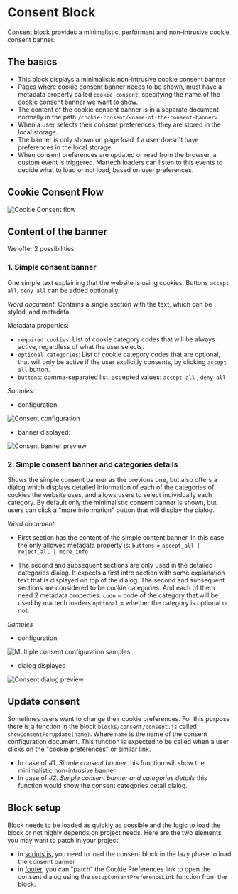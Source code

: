 # Consent Block
Consent block provides a minimalistic, performant and non-intrusive cookie consent banner.

## The basics

* This block displays a minimalistic non-intrusive cookie consent banner
* Pages where cookie consent banner needs to be shown, must have a metadata property called `cookie-consent`, specifying the name of the cookie consent banner we want to show.
* The content of the cookie consent banner is in a separate document normally in the path `/cookie-consent/<name-of-the-consent-banner>`
* When a user selects their consent preferences, they are stored in the local storage.
* The banner is only shown on page load if a user doesn't have preferences in the local storage.
* When consent preferences are updated or read from the browser, a custom event is triggered. Martech loaders can listen to this events to decide what to load or not load, based on user preferences.

## Cookie Consent Flow
![Cookie Consent flow](https://github.com/adobe/aem-block-collection/assets/43381734/53583ee0-da46-4f1a-91f4-39411305bf47)


## Content of the banner
We offer 2 possibilities:

### 1. Simple consent banner
One simple text explaining that the website is using cookies. Buttons `accept all`, `deny all` can be added optionally.

*Word document*:
Contains a single section with the text, which can be styled, and metadata.

Metadata properties:
* `required cookies`: List of cookie category codes that will be always active, regardless of what the user selects.
* `optional categories`: List of cookie category codes that are optional, that will only be active if the user explicitly consents, by clicking `accept all` button.
* `buttons`: comma-separated list. accepted values: `accept-all` , `deny-all`

*Samples*:
* configuration:

![Consent configuration](https://github.com/adobe/aem-block-collection/assets/43381734/e8e52be7-1cf5-4820-8384-76ff228be061)

* banner displayed:

![Consent banner preview](https://github.com/adobe/aem-block-collection/assets/43381734/7b70dfe8-1d79-432e-8e74-f09af016bab7)



### 2. Simple consent banner and categories details
Shows the simple consent banner as the previous one, but also offers a dialog which displays detailed information of each of the categories of cookies the website uses, and allows users to select individually each category.
By default only the minimalistic consent banner is shown, but users can click a "more information" button that will display the dialog.

*Word document*:
* First section has the content of the simple content banner.
In this case the only allowed metadata property is:
`buttons` = `accept_all | reject_all | more_info`

* The second and subsequent sections are only used in the detailed categories dialog.
It expects a first intro section with some explanation text that is displayed on top of the dialog.
The second and subsequent sections are considered to be cookie categories. And each of them need 2 metadata properties:
`code` = code of the category that will be used by martech loaders
`optional` = whether the category is optional or not.

*Samples*
* configuration

![Multiple consent configuration samples](https://github.com/adobe/aem-block-collection/assets/43381734/1fba9fcf-19a8-4f0d-9e3d-741e77befefb)


* dialog displayed

![Consent dialog preview](https://github.com/adobe/aem-block-collection/assets/43381734/72929596-0b25-450a-9332-72dea6d94204)

## Update consent
Sometimes users want to change their cookie preferences. For this purpose there is a function in the block `blocks/consent/consent.js` called `showConsentForUpdate(name)`.
Where `name` is the name of the consent configuration document. This function is expected to be called when a user clicks on the "cookie preferences" or similar link.

* In case of *#1. Simple consent banner* this function will show the minimalistic non-intrusive banner
* In case of *#2. Simple consent banner and categories details* this function would show the consent categories detail dialog.

## Block setup

Block needs to be loaded as quickly as possible and the logic to load the block or not highly depends on project needs. Here are the two elements you may want to patch in your project:

- in [scripts.js](../../scripts.js), you need to load the consent block in the lazy phase to load the consent banner
- in [footer](../header/footer.js), you can "patch" the Cookie Preferences link to open the consent dialog using the `setupConsentPreferenceLink` function from the block.
